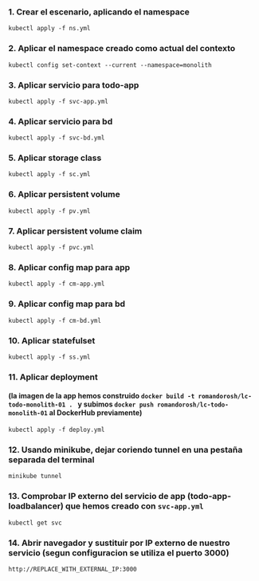 ### 1. Crear el escenario, aplicando el namespace

```
kubectl apply -f ns.yml
```

### 2. Aplicar el namespace creado como actual del contexto

```
kubectl config set-context --current --namespace=monolith
```

### 3. Aplicar servicio para todo-app

```
kubectl apply -f svc-app.yml
```

### 4. Aplicar servicio para bd

```
kubectl apply -f svc-bd.yml
```

### 5. Aplicar storage class

```
kubectl apply -f sc.yml
```

### 6. Aplicar persistent volume

```
kubectl apply -f pv.yml
```

### 7. Aplicar persistent volume claim

```
kubectl apply -f pvc.yml
```

### 8. Aplicar config map para app

```
kubectl apply -f cm-app.yml
```

### 9. Aplicar config map para bd

```
kubectl apply -f cm-bd.yml
```

### 10. Aplicar statefulset

```
kubectl apply -f ss.yml
```

### 11. Aplicar deployment
#### (la imagen de la app hemos construido `docker build -t romandorosh/lc-todo-monolith-01 . ` y subimos `docker push romandorosh/lc-todo-monolith-01` al DockerHub previamente)

```
kubectl apply -f deploy.yml
```

### 12. Usando minikube, dejar coriendo tunnel en una pestaña separada del terminal

```
minikube tunnel
```

### 13. Comprobar IP externo del servicio de app (todo-app-loadbalancer) que hemos creado con `svc-app.yml`

```
kubectl get svc
```

### 14. Abrir navegador y sustituir por IP externo de nuestro servicio (segun configuracion se utiliza el puerto 3000)
```
http://REPLACE_WITH_EXTERNAL_IP:3000
```